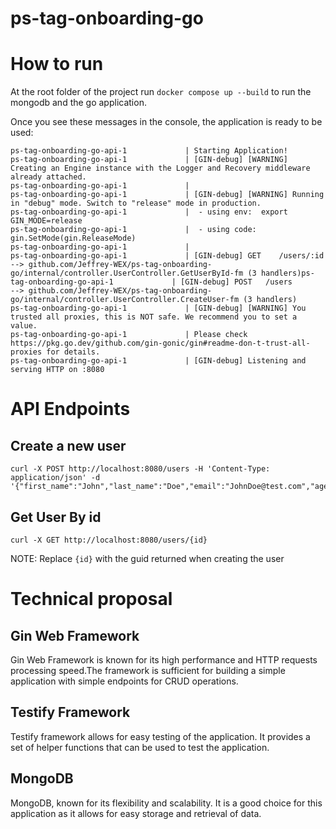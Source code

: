 # ps-tag-onboarding-go

# How to run
At the root folder of the project run `docker compose up --build` to run the mongodb and the go application.

Once you see these messages in the console, the application is ready to be used:
```
ps-tag-onboarding-go-api-1             | Starting Application!
ps-tag-onboarding-go-api-1             | [GIN-debug] [WARNING] Creating an Engine instance with the Logger and Recovery middleware already attached.
ps-tag-onboarding-go-api-1             | 
ps-tag-onboarding-go-api-1             | [GIN-debug] [WARNING] Running in "debug" mode. Switch to "release" mode in production.
ps-tag-onboarding-go-api-1             |  - using env:  export GIN_MODE=release
ps-tag-onboarding-go-api-1             |  - using code: gin.SetMode(gin.ReleaseMode)
ps-tag-onboarding-go-api-1             | 
ps-tag-onboarding-go-api-1             | [GIN-debug] GET    /users/:id                --> github.com/Jeffrey-WEX/ps-tag-onboarding-go/internal/controller.UserController.GetUserById-fm (3 handlers)ps-tag-onboarding-go-api-1             | [GIN-debug] POST   /users                    --> github.com/Jeffrey-WEX/ps-tag-onboarding-go/internal/controller.UserController.CreateUser-fm (3 handlers) 
ps-tag-onboarding-go-api-1             | [GIN-debug] [WARNING] You trusted all proxies, this is NOT safe. We recommend you to set a value.
ps-tag-onboarding-go-api-1             | Please check https://pkg.go.dev/github.com/gin-gonic/gin#readme-don-t-trust-all-proxies for details.
ps-tag-onboarding-go-api-1             | [GIN-debug] Listening and serving HTTP on :8080
```

# API Endpoints

## Create a new user
```
curl -X POST http://localhost:8080/users -H 'Content-Type: application/json' -d '{"first_name":"John","last_name":"Doe","email":"JohnDoe@test.com","age":24}'
```

## Get User By id
```
curl -X GET http://localhost:8080/users/{id}
```
NOTE: Replace `{id}` with the guid returned when creating the user

# Technical proposal

## Gin Web Framework
Gin Web Framework is known for its high performance and HTTP requests processing speed.The framework is sufficient for building a simple application with simple endpoints for CRUD operations.

## Testify Framework
Testify framework allows for easy testing of the application. It provides a set of helper functions that can be used to test the application.

## MongoDB
MongoDB, known for its flexibility and scalability. It is a good choice for this application as it allows for easy storage and retrieval of data.
